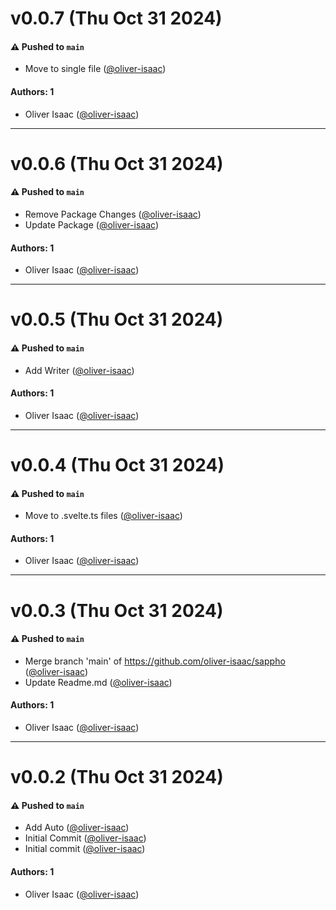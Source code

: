 # v0.0.7 (Thu Oct 31 2024)

#### ⚠️ Pushed to `main`

- Move to single file ([@oliver-isaac](https://github.com/oliver-isaac))

#### Authors: 1

- Oliver Isaac ([@oliver-isaac](https://github.com/oliver-isaac))

---

# v0.0.6 (Thu Oct 31 2024)

#### ⚠️ Pushed to `main`

- Remove Package Changes ([@oliver-isaac](https://github.com/oliver-isaac))
- Update Package ([@oliver-isaac](https://github.com/oliver-isaac))

#### Authors: 1

- Oliver Isaac ([@oliver-isaac](https://github.com/oliver-isaac))

---

# v0.0.5 (Thu Oct 31 2024)

#### ⚠️ Pushed to `main`

- Add Writer ([@oliver-isaac](https://github.com/oliver-isaac))

#### Authors: 1

- Oliver Isaac ([@oliver-isaac](https://github.com/oliver-isaac))

---

# v0.0.4 (Thu Oct 31 2024)

#### ⚠️ Pushed to `main`

- Move to .svelte.ts files ([@oliver-isaac](https://github.com/oliver-isaac))

#### Authors: 1

- Oliver Isaac ([@oliver-isaac](https://github.com/oliver-isaac))

---

# v0.0.3 (Thu Oct 31 2024)

#### ⚠️ Pushed to `main`

- Merge branch 'main' of https://github.com/oliver-isaac/sappho ([@oliver-isaac](https://github.com/oliver-isaac))
- Update Readme.md ([@oliver-isaac](https://github.com/oliver-isaac))

#### Authors: 1

- Oliver Isaac ([@oliver-isaac](https://github.com/oliver-isaac))

---

# v0.0.2 (Thu Oct 31 2024)

#### ⚠️ Pushed to `main`

- Add Auto ([@oliver-isaac](https://github.com/oliver-isaac))
- Initial Commit ([@oliver-isaac](https://github.com/oliver-isaac))
- Initial commit ([@oliver-isaac](https://github.com/oliver-isaac))

#### Authors: 1

- Oliver Isaac ([@oliver-isaac](https://github.com/oliver-isaac))
